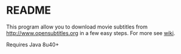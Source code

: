 # README #

This program allow you to download movie subtitles from http://www.opensubtitles.org in a few easy steps.
For more see [wiki](https://bitbucket.org/rafalmag/subtitlesdownloader/wiki/).

Requires Java 8u40+
